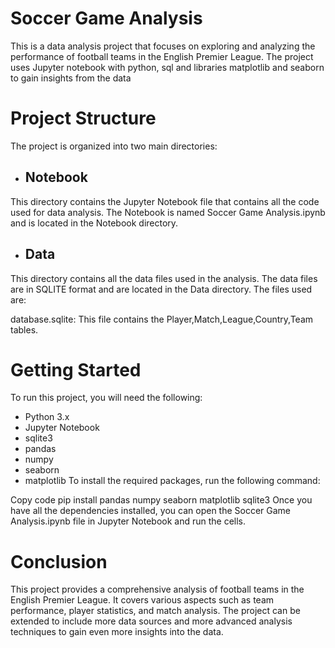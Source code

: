 
# Soccer Game Analysis
This is a data analysis project that focuses on exploring and analyzing the performance of football teams in the English Premier League. The project uses Jupyter notebook with python, sql and libraries matplotlib and seaborn to gain insights from the data

# Project Structure
The project is organized into two main directories:

- ## Notebook
This directory contains the Jupyter Notebook file that contains all the code used for data analysis. The Notebook is named Soccer Game Analysis.ipynb and is located in the Notebook directory.

- ## Data
This directory contains all the data files used in the analysis. The data files are in SQLITE format and are located in the Data directory. The files used are:

database.sqlite: This file contains the Player,Match,League,Country,Team tables.

# Getting Started
To run this project, you will need the following:

- Python 3.x
- Jupyter Notebook
- sqlite3
- pandas
- numpy
- seaborn
- matplotlib
To install the required packages, run the following command:

Copy code
pip install pandas numpy seaborn matplotlib sqlite3
Once you have all the dependencies installed, you can open the Soccer Game Analysis.ipynb file in Jupyter Notebook and run the cells.

# Conclusion
This project provides a comprehensive analysis of football teams in the English Premier League. It covers various aspects such as team performance, player statistics, and match analysis. The project can be extended to include more data sources and more advanced analysis techniques to gain even more insights into the data.



